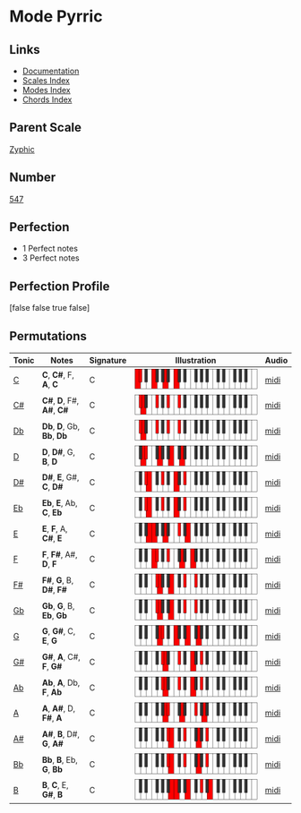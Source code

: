 # Mode Pyrric

## Links

- [Documentation](index.md)
- [Scales Index](Scales.md)
- [Modes Index](Modes.md)
- [Chords Index](Chords.md)

## Parent Scale

[Zyphic](ScaleZyphic.md)

## Number

[547](https://ianring.com/musictheory/scales/547)

## Perfection

- 1 Perfect notes
- 3 Perfect notes

## Perfection Profile

[false false true false]

## Permutations

| Tonic | Notes | Signature | Illustration | Audio |
|-------|-------|-----------|--------------|-------|
| [C](ModeCNaturalPyrric.md) | **C**, **C#**, F, **A**, **C** | C | ![CNaturalPyrric](ModeCNaturalPyrric.png) | [midi](https://github.com/edipermadi/music/blob/main/docs/ModeCNaturalPyrric.mid?raw=true) |
| [C#](ModeCSharpPyrric.md) | **C#**, **D**, F#, **A#**, **C#** | C | ![CSharpPyrric](ModeCSharpPyrric.png) | [midi](https://github.com/edipermadi/music/blob/main/docs/ModeCSharpPyrric.mid?raw=true) |
| [Db](ModeDFlatPyrric.md) | **Db**, **D**, Gb, **Bb**, **Db** | C | ![DFlatPyrric](ModeDFlatPyrric.png) | [midi](https://github.com/edipermadi/music/blob/main/docs/ModeDFlatPyrric.mid?raw=true) |
| [D](ModeDNaturalPyrric.md) | **D**, **D#**, G, **B**, **D** | C | ![DNaturalPyrric](ModeDNaturalPyrric.png) | [midi](https://github.com/edipermadi/music/blob/main/docs/ModeDNaturalPyrric.mid?raw=true) |
| [D#](ModeDSharpPyrric.md) | **D#**, **E**, G#, **C**, **D#** | C | ![DSharpPyrric](ModeDSharpPyrric.png) | [midi](https://github.com/edipermadi/music/blob/main/docs/ModeDSharpPyrric.mid?raw=true) |
| [Eb](ModeEFlatPyrric.md) | **Eb**, **E**, Ab, **C**, **Eb** | C | ![EFlatPyrric](ModeEFlatPyrric.png) | [midi](https://github.com/edipermadi/music/blob/main/docs/ModeEFlatPyrric.mid?raw=true) |
| [E](ModeENaturalPyrric.md) | **E**, **F**, A, **C#**, **E** | C | ![ENaturalPyrric](ModeENaturalPyrric.png) | [midi](https://github.com/edipermadi/music/blob/main/docs/ModeENaturalPyrric.mid?raw=true) |
| [F](ModeFNaturalPyrric.md) | **F**, **F#**, A#, **D**, **F** | C | ![FNaturalPyrric](ModeFNaturalPyrric.png) | [midi](https://github.com/edipermadi/music/blob/main/docs/ModeFNaturalPyrric.mid?raw=true) |
| [F#](ModeFSharpPyrric.md) | **F#**, **G**, B, **D#**, **F#** | C | ![FSharpPyrric](ModeFSharpPyrric.png) | [midi](https://github.com/edipermadi/music/blob/main/docs/ModeFSharpPyrric.mid?raw=true) |
| [Gb](ModeGFlatPyrric.md) | **Gb**, **G**, B, **Eb**, **Gb** | C | ![GFlatPyrric](ModeGFlatPyrric.png) | [midi](https://github.com/edipermadi/music/blob/main/docs/ModeGFlatPyrric.mid?raw=true) |
| [G](ModeGNaturalPyrric.md) | **G**, **G#**, C, **E**, **G** | C | ![GNaturalPyrric](ModeGNaturalPyrric.png) | [midi](https://github.com/edipermadi/music/blob/main/docs/ModeGNaturalPyrric.mid?raw=true) |
| [G#](ModeGSharpPyrric.md) | **G#**, **A**, C#, **F**, **G#** | C | ![GSharpPyrric](ModeGSharpPyrric.png) | [midi](https://github.com/edipermadi/music/blob/main/docs/ModeGSharpPyrric.mid?raw=true) |
| [Ab](ModeAFlatPyrric.md) | **Ab**, **A**, Db, **F**, **Ab** | C | ![AFlatPyrric](ModeAFlatPyrric.png) | [midi](https://github.com/edipermadi/music/blob/main/docs/ModeAFlatPyrric.mid?raw=true) |
| [A](ModeANaturalPyrric.md) | **A**, **A#**, D, **F#**, **A** | C | ![ANaturalPyrric](ModeANaturalPyrric.png) | [midi](https://github.com/edipermadi/music/blob/main/docs/ModeANaturalPyrric.mid?raw=true) |
| [A#](ModeASharpPyrric.md) | **A#**, **B**, D#, **G**, **A#** | C | ![ASharpPyrric](ModeASharpPyrric.png) | [midi](https://github.com/edipermadi/music/blob/main/docs/ModeASharpPyrric.mid?raw=true) |
| [Bb](ModeBFlatPyrric.md) | **Bb**, **B**, Eb, **G**, **Bb** | C | ![BFlatPyrric](ModeBFlatPyrric.png) | [midi](https://github.com/edipermadi/music/blob/main/docs/ModeBFlatPyrric.mid?raw=true) |
| [B](ModeBNaturalPyrric.md) | **B**, **C**, E, **G#**, **B** | C | ![BNaturalPyrric](ModeBNaturalPyrric.png) | [midi](https://github.com/edipermadi/music/blob/main/docs/ModeBNaturalPyrric.mid?raw=true) |
